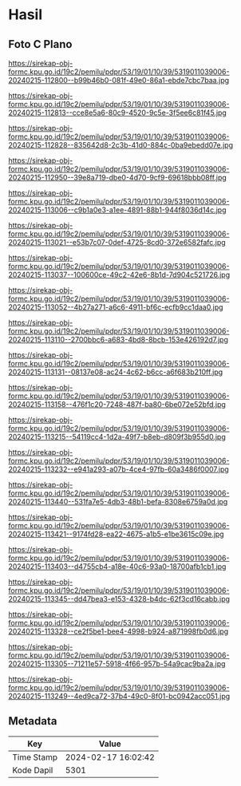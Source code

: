 # Hasil

## Foto C Plano

https://sirekap-obj-formc.kpu.go.id/19c2/pemilu/pdpr/53/19/01/10/39/5319011039006-20240215-112800--b99b46b0-081f-49e0-86a1-ebde7cbc7baa.jpg

https://sirekap-obj-formc.kpu.go.id/19c2/pemilu/pdpr/53/19/01/10/39/5319011039006-20240215-112813--cce8e5a6-80c9-4520-9c5e-3f5ee6c81f45.jpg

https://sirekap-obj-formc.kpu.go.id/19c2/pemilu/pdpr/53/19/01/10/39/5319011039006-20240215-112828--835642d8-2c3b-41d0-884c-0ba9ebedd07e.jpg

https://sirekap-obj-formc.kpu.go.id/19c2/pemilu/pdpr/53/19/01/10/39/5319011039006-20240215-112950--39e8a719-dbe0-4d70-9cf9-69618bbb08ff.jpg

https://sirekap-obj-formc.kpu.go.id/19c2/pemilu/pdpr/53/19/01/10/39/5319011039006-20240215-113006--c9b1a0e3-a1ee-4891-88b1-944f8036d14c.jpg

https://sirekap-obj-formc.kpu.go.id/19c2/pemilu/pdpr/53/19/01/10/39/5319011039006-20240215-113021--e53b7c07-0def-4725-8cd0-372e6582fafc.jpg

https://sirekap-obj-formc.kpu.go.id/19c2/pemilu/pdpr/53/19/01/10/39/5319011039006-20240215-113037--100600ce-49c2-42e6-8b1d-7d904c521726.jpg

https://sirekap-obj-formc.kpu.go.id/19c2/pemilu/pdpr/53/19/01/10/39/5319011039006-20240215-113052--4b27a271-a6c6-4911-bf6c-ecfb9cc1daa0.jpg

https://sirekap-obj-formc.kpu.go.id/19c2/pemilu/pdpr/53/19/01/10/39/5319011039006-20240215-113110--2700bbc6-a683-4bd8-8bcb-153e426192d7.jpg

https://sirekap-obj-formc.kpu.go.id/19c2/pemilu/pdpr/53/19/01/10/39/5319011039006-20240215-113131--08137e08-ac24-4c62-b6cc-a6f683b210ff.jpg

https://sirekap-obj-formc.kpu.go.id/19c2/pemilu/pdpr/53/19/01/10/39/5319011039006-20240215-113158--476f1c20-7248-487f-ba80-6be072e52bfd.jpg

https://sirekap-obj-formc.kpu.go.id/19c2/pemilu/pdpr/53/19/01/10/39/5319011039006-20240215-113215--54119cc4-1d2a-49f7-b8eb-d809f3b955d0.jpg

https://sirekap-obj-formc.kpu.go.id/19c2/pemilu/pdpr/53/19/01/10/39/5319011039006-20240215-113232--e941a293-a07b-4ce4-97fb-60a3486f0007.jpg

https://sirekap-obj-formc.kpu.go.id/19c2/pemilu/pdpr/53/19/01/10/39/5319011039006-20240215-113440--531fa7e5-4db3-48b1-befa-8308e6759a0d.jpg

https://sirekap-obj-formc.kpu.go.id/19c2/pemilu/pdpr/53/19/01/10/39/5319011039006-20240215-113421--9174fd28-ea22-4675-a1b5-e1be3615c09e.jpg

https://sirekap-obj-formc.kpu.go.id/19c2/pemilu/pdpr/53/19/01/10/39/5319011039006-20240215-113403--d4755cb4-a18e-40c6-93a0-18700afb1cb1.jpg

https://sirekap-obj-formc.kpu.go.id/19c2/pemilu/pdpr/53/19/01/10/39/5319011039006-20240215-113345--dd47bea3-e153-4328-b4dc-62f3cd16cabb.jpg

https://sirekap-obj-formc.kpu.go.id/19c2/pemilu/pdpr/53/19/01/10/39/5319011039006-20240215-113328--ce2f5be1-bee4-4998-b924-a871998fb0d6.jpg

https://sirekap-obj-formc.kpu.go.id/19c2/pemilu/pdpr/53/19/01/10/39/5319011039006-20240215-113305--71211e57-5918-4f66-957b-54a9cac9ba2a.jpg

https://sirekap-obj-formc.kpu.go.id/19c2/pemilu/pdpr/53/19/01/10/39/5319011039006-20240215-113249--4ed9ca72-37b4-49c0-8f01-bc0942acc051.jpg


## Metadata

| Key        | Value               |
| ---------- | ------------------- |
| Time Stamp | 2024-02-17 16:02:42 |
| Kode Dapil | 5301                |



